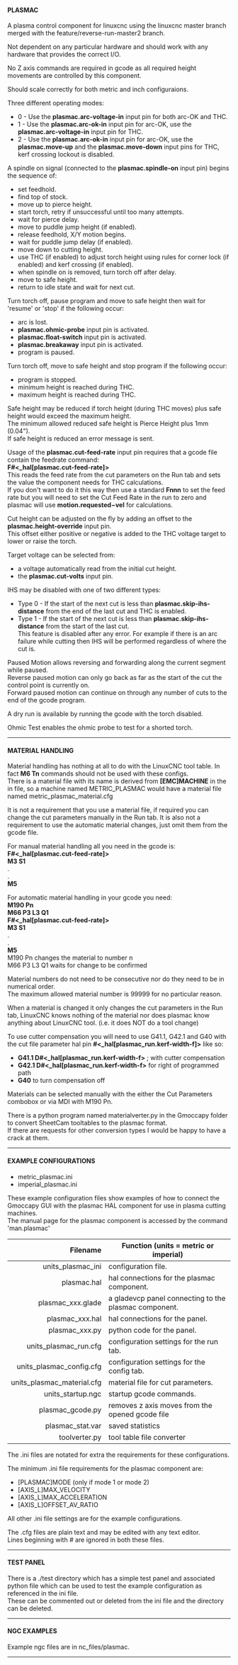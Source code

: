 #### PLASMAC

A plasma control component for linuxcnc using the linuxcnc master branch merged with the feature/reverse-run-master2 branch.  

Not dependent on any particular hardware and should work with any hardware that provides the correct I/O.  

No Z axis commands are required in gcode as all required height movements are controlled by this component.  

Should scale correctly for both metric and inch configuraions.  

Three different operating modes:  
- 0 - Use the **plasmac.arc-voltage-in** input pin for both arc-OK and THC.  
- 1 - Use the **plasmac.arc-ok-in** input pin for arc-OK, use the **plasmac.arc-voltage-in** input pin for THC.  
- 2 - Use the **plasmac.arc-ok-in** input pin for arc-OK, use the **plasmac.move-up** and the **plasmac.move-down** input pins for THC, kerf crossing lockout is disabled.  

A spindle on signal (connected to the **plasmac.spindle-on** input pin) begins the sequence of:  
- set feedhold.  
- find top of stock.  
- move up to pierce height.  
- start torch, retry if unsuccessful until too many attempts.  
- wait for pierce delay.  
- move to puddle jump height (if enabled).  
- release feedhold, X/Y motion begins.  
- wait for puddle jump delay (if enabled).  
- move down to cutting height.  
- use THC (if enabled) to adjust torch height using rules for corner lock (if enabled) and kerf crossing (if enabled).  
- when spindle on is removed, turn torch off after delay.  
- move to safe height.  
- return to idle state and wait for next cut.  

Turn torch off, pause program and move to safe height then wait for 'resume' or 'stop' if the following occur:  
- arc is lost.  
- **plasmac.ohmic-probe** input pin is activated.  
- **plasmac.float-switch** input pin is activated.  
- **plasmac.breakaway** input pin is activated.  
- program is paused.  

Turn torch off, move to safe height and stop program if the following occur:  
- program is stopped.  
- minimum height is reached during THC.  
- maximum height is reached during THC.  

Safe height may be reduced if torch height (during THC moves) plus safe height would exceed the maximum height.  
The minimum allowed reduced safe height is Pierce Height plus 1mm (0.04").  
If safe height is reduced an error message is sent.  

Usage of the **plasmac.cut-feed-rate** input pin requires that a gcode file contain the feedrate command:  
**F#<_hal[plasmac.cut-feed-rate]>**  
This reads the feed rate from the cut parameters on the Run tab and sets the value the component needs for THC calculations.  
If you don't want to do it this way then use a standard **Fnnn** to set the feed rate but you will need to set the Cut Feed Rate in the run to zero and plasmac will use **motion.requested−vel** for calculations.  

Cut height can be adjusted on the fly by adding an offset to the **plasmac.height-override** input pin.  
This offset either positive or negative is added to the THC voltage target to lower or raise the torch.  

Target voltage can be selected from:  
- a voltage automatically read from the initial cut height.  
- the **plasmac.cut-volts** input pin.  

IHS may be disabled with one of two different types:  
- Type 0 - If the start of the next cut is less than **plasmac.skip-ihs-distance** from the end of the last cut and THC is enabled.  
- Type 1 - If the start of the next cut is less than **plasmac.skip-ihs-distance** from the start of the last cut.  
This feature is disabled after any error. For example if there is an arc failure while cutting then IHS will be performed regardless of where the cut is.

Paused Motion allows reversing and forwarding along the current segment while paused.  
Reverse paused motion can only go back as far as the start of the cut the control point is currently on.  
Forward paused motion can continue on through any number of cuts to the end of the gcode program.  

A dry run is available by running the gcode with the torch disabled.  

Ohmic Test enables the ohmic probe to test for a shorted torch.  

***
#### MATERIAL HANDLING
Material handling has nothing at all to do with the LinuxCNC tool table. In fact **M6 Tn** commands should not be used with these configs.  
There is a material file with its name is derived from **[EMC]MACHINE** in the in file, so a machine named METRIC_PLASMAC would have a material file named metric_plasmac_material.cfg
  
It is not a requirement that you use a material file, if required you can change the cut parameters manually in the Run tab. It is also not a requirement to use the automatic material changes, just omit them from the gcode file.

For manual material handling all you need in the gcode is:  
**F#<_hal[plasmac.cut-feed-rate]>**  
**M3 S1**  
.  
.  
**M5**  

For automatic material handling in your gcode you need:  
**M190 Pn**  
**M66 P3 L3 Q1**  
**F#<_hal[plasmac.cut-feed-rate]>**  
**M3 S1**  
.  
.  
**M5**  
M190 Pn changes the material to number n  
M66 P3 L3 Q1 waits for change to be confirmed  

Material numbers do not need to be consecutive nor do they need to be in numerical order.  
The maximum allowed material number is 99999 for no particular reason.  

When a material is changed it only changes the cut parameters in the Run tab, LinuxCNC knows nothing of the material nor does plasmac know anything about LinuxCNC tool. (i.e. it does NOT do a tool change)  

To use cutter compensation you will need to use G41.1, G42.1 and G40 with the cut file parameter hal pin **#<_hal[plasmac_run.kerf-width-f]>** like so:  
- **G41.1 D#<_hal[plasmac_run.kerf-width-f>** ; with cutter compensation  
- **G42.1 D#<_hal[plasmac_run.kerf-width-f>** for right of programmed path  
- **G40** to turn compensation off  

Materials can be selected manually with the either the Cut Parameters combobox or via MDI with M190 Pn.  

There is a python program named materialverter.py in the Gmoccapy folder to convert SheetCam tooltables to the plasmac format.  
If there are requests for other conversion types I would be happy to have a crack at them.

***
#### EXAMPLE CONFIGURATIONS  
- metric_plasmac.ini  
- imperial_plasmac.ini  

These example configuration files show examples of how to connect the Gmoccapy GUI with the plasmac HAL component for use in plasma cutting machines.  
The manual page for the plasmac component is accessed by the command 'man.plasmac'  


Filename|Function (units = metric or imperial)
---:|---
units_plasmac_ini|configuration file.
plasmac.hal|hal connections for the plasmac component.
plasmac_xxx.glade|a gladevcp panel connecting to the plasmac component.
plasmac_xxx.hal|hal connections for the panel.
plasmac_xxx.py|python code for the panel.
units_plasmac_run.cfg|configuration settings for the run tab.
units_plasmac_config.cfg|configuration settings for the config tab.
units_plasmac_material.cfg|material file for cut parameters.
units_startup.ngc|startup gcode commands.
plasmac_gcode.py|removes z axis moves from the opened gcode file
plasmac_stat.var|saved statistics
toolverter.py|tool table file converter

The .ini files are notated for extra the requirements for these configurations.

The minimum .ini file requirements for the plasmac component are:
- [PLASMAC]MODE (only if mode 1 or mode 2)  
- [AXIS_L]MAX_VELOCITY  
- [AXIS_L]MAX_ACCELERATION  
- [AXIS_L]OFFSET_AV_RATIO
  
All other .ini file settings are for the example configurations.  

The .cfg files are plain text and may be edited with any text editor.  
Lines beginning with # are ignored in both these files.  

***  
#### TEST PANEL  

There is a ./test directory which has a simple test panel and associated python file which can be used to test the example configuration as referenced in the ini file.  
These can be commented out or deleted from the ini file and the directory can be deleted.

***  
#### NGC EXAMPLES  

Example ngc files are in nc_files/plasmac.  

***  
